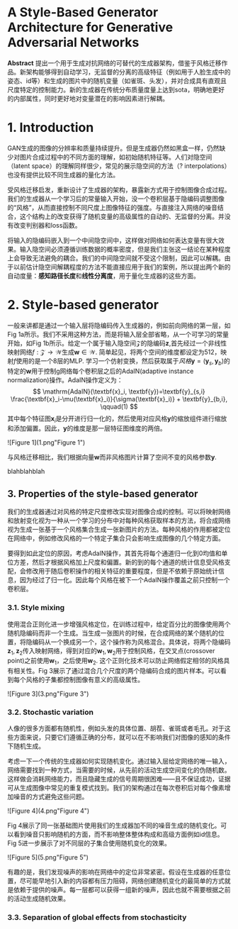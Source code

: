 # A Style-Based Generator Architecture for Generative Adversarial Networks

**Abstract** 提出一个用于生成对抗网络的可替代的生成器架构，借鉴于风格迁移作品。新架构能够得到自动学习，无监督的分离的高级特征（例如用于人脸生成中的姿态、id等）和生成的图片中的随机变量（如雀斑、头发），并对合成具有直观且尺度特定的控制能力。新的生成器在传统分布质量度量上达到sota，明确地更好的内部属性，同时更好地对变量潜在的影响因素进行解耦。



# 1. Introduction

GAN生成的图像的分辨率和质量持续提升。但是生成器仍然如黑盒一样，仍然缺少对图片合成过程中的不同方面的理解，如初始随机特征等。人们对隐空间（latent space）的理解同样很少，常见的展示隐空间的方法（? interpolations）也没有提供比较不同生成器的量化方法。

受风格迁移启发，重新设计了生成器的架构，暴露新方式用于控制图像合成过程。我们的生成器从一个学习后的常量输入开始，没一个卷积层基于隐编码调整图像的“风格”，从而直接控制不同尺度上图像特征的强度。与直接注入网络的噪音结合，这个结构上的改变获得了随机变量的高级属性的自动的、无监督的分离。并没有改变判别器和loss函数。

将输入的隐编码嵌入到一个中间隐空间中，这样做对网络如何表达变量有很大效果。输入隐空间必须遵循训练数据的概率密度，但是我们主张这一结论在某种程度上会导致无法避免的耦合。我们的中间隐空间就不受这个限制，因此可以解耦。由于以前估计隐空间解耦程度的方法不能直接应用于我们的案例，所以提出两个新的自动度量：**感知路径长度**和**线性分离度**，用于量化生成器的这些方面。



# 2. Style-based generator

一般来讲都是通过一个输入层将隐编码传入生成器的，例如前向网络的第一层，如Fig 1a所示。我们不采用这种方法，而是将输入层全部省略，从一个可学习的常量开始，如Fig 1b所示。给定一个属于输入隐空间$\mathcal{Z}$的隐编码$\textbf{z}$,首先经过一个非线性映射网络$f:\mathcal{Z} \to \mathcal{W}$生成$\textbf{w}\in \mathcal{W}$. 简单起见，将两个空间的维度都设定为512，映射$f$使用的是一个8层的MLP. 学习一个仿射变换，然后获取属于*风格*$\textbf{y}=(\textbf{y}_s, \textbf{y}_b)$的特定的$\textbf{w}$用于控制g网络每个卷积层之后的AdaIN(adaptive instance normalization)操作。AdaIN操作定义为：
$$
\mathrm{AdaIN}(\textbf{x}_i, \textbf{y})=\textbf{y}_{s,i} \frac{\textbf{x}_i-\mu(\textbf{x}_i)}{\sigma(\textbf{x}_i)} + \textbf{y}_{b,i}, \qquad(1)
$$
其中每个特征图$\textbf{x}_i$是分开进行归一化的，然后使用对应风格$\textbf{y}$的缩放组件进行缩放和添加偏置。因此，$\textbf{y}$的维度是那一层特征图维度的两倍。

![Figure 1](1.png"Figure 1")

与风格迁移相比，我们根据向量$\textbf{w}$而非风格图片计算了空间不变的风格参数$\textbf{y}$. 



blahblahblah



## 3. Properties of the style-based generator

我们的生成器通过对风格的特定尺度修改实现对图像合成的控制。可以将映射网络和放射变化视为一种从一个学习的分布中对每种风格获取样本的方法，将合成网络视为生成一张基于一个风格集合生成一张新图片的方法。每种风格的作用都被定位在网络中，例如修改风格的一个特定子集合只会影响生成图像的几个特定方面。

要得到如此定位的原因，考虑AdaIN操作，其首先将每个通道归一化到0均值和单位方差，然后才根据风格加上尺度和偏置。新的到的每个通道的统计信息受风格支配，会修改用于随后卷积操作的相关特征的重要程度，但是不依赖于原始统计信息，因为经过了归一化。因此每个风格在被下一个AdaIN操作覆盖之前只控制一个卷积层。



### 3.1. Style mixing

使用混合正则化进一步增强风格定位，在训练过程中，给定百分比的图像使用两个随机隐编码而非一个生成。当生成一张图片的时候，在合成网络的某个随机的位置，将隐编码从一个换成另一个，这个操作称为风格混合。具体说，将两个隐编码$\textbf{z}_1,\textbf{z}_2$传入映射网络，得到对应的$\textbf{w}_1,\textbf{w}_2$用于控制风格，在交叉点(crossover point)之前使用$\textbf{w}_1$，之后使用$\textbf{w}_2$. 这个正则化技术可以防止网络假定相邻的风格具有相关性。Fig 3展示了通过混合几个尺度的两个隐编码合成的图片样本。可以看到每个风格的子集都控制图像有意义的高级属性。

![Figure 3](3.png"Figure 3")

### 3.2. Stochastic variation

人像的很多方面都有随机性，例如头发的具体位置、胡茬、雀斑或者毛孔。对于这些方面来说，只要它们遵循正确的分布，就可以在不影响我们对图像的感知的条件下随机生成。

考虑一下一个传统的生成器如何实现随机变化。通过输入层给定网络的唯一输入，网络需要找到一种方式，当需要的时候，从先前的活动生成空间变化的伪随机数。这样做会消耗网络能力，而且隐藏生成的信号周期很困难——且不保证成功，证据可从生成图像中常见的重复模式找到。我们的架构通过在每次卷积后对每个像素增加噪音的方式避免这些问题。

![Figure 4](4.png"Figure 4")

Fig 4展示了同一张基础图片使用我们的生成器加不同的噪音生成的随机变化。可以看到噪音只影响随机的方面，而不影响整体整体构成和高级方面例如id信息。Fig 5进一步展示了对不同层的子集合使用随机变化的效果。

![Figure 5](5.png"Figure 5")

有趣的是，我们发现噪声的影响在网络中的定位非常紧密。假设在生成器的任意位置，尽可能早地引入新的内容都有压力阻碍，网络创建随机变化的最简单的方式就是依赖于提供的噪声。每一层都可以获得一组新的噪声，因此也就不需要根据之前的活动生成随机效果。

### 3.3. Separation of global effects from stochasticity

